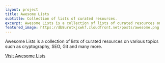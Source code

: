 ```yaml
---
layout: project
title: Awesome Lists
subtitle: Collection of lists of curated resources.
excerpt: Awesome Lists is a collection of lists of curated resources on various topics.
featured_image: https://db8urotkjxwkf.cloudfront.net/posts/awesome.png
---
```


Awesome Lists is a collection of lists of curated resources on various topics such as cryptography, SEO, Git and many more.

<a href="https://www.awesomelists.io/" target="_blank" class="btn btn-success">Visit Awesome Lists</a>